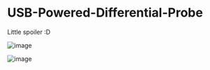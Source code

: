 # USB-Powered-Differential-Probe

Little spoiler :D

![image](https://github.com/user-attachments/assets/f0c824ff-4b00-44af-bf01-e5111df1e71c)

![image](https://github.com/user-attachments/assets/baf4203a-a509-4219-b348-72f6df2e97d7)
